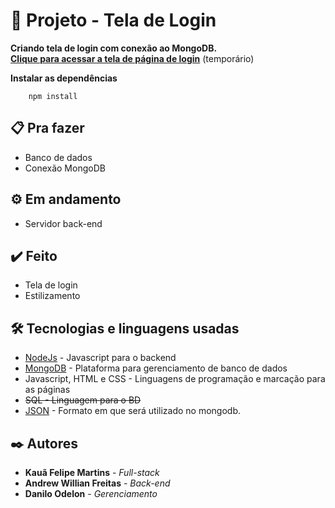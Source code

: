 # 🚀  Projeto - Tela de Login

**Criando tela de login com conexão ao MongoDB.** <br>
**[Clique para acessar a tela de página de login](https://jokerkaua.github.io/tela-de-login/login-page/)** (temporário)

**Instalar as dependências**
```
    npm install
```

## 📋 Pra fazer

* Banco de dados
* Conexão MongoDB

## ⚙️ Em andamento

* Servidor back-end

## ✔️ Feito

* Tela de login
* Estilizamento

## 🛠️ Tecnologias e linguagens usadas

* [NodeJs](https://nodejs.org) - Javascript para o backend
* [MongoDB](https://www.mongodb.com/pt-br) - Plataforma para gerenciamento de banco de dados
* Javascript, HTML e CSS - Linguagens de programação e marcação para as páginas
* ~~SQL - Linguagem para o BD~~ 
* [JSON](https://www.json.org/json-en.html) - Formato em que será utilizado no mongodb.

## ✒️ Autores

* **Kauã Felipe Martins** - *Full-stack*
* **Andrew Willian Freitas** - *Back-end*
* **Danilo Odelon** - *Gerenciamento*
